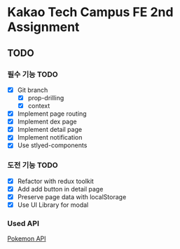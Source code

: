 # Kakao Tech Campus FE 2nd Assignment

## TODO

### 필수 기능 TODO

- [x] Git branch
  - [x] prop-drilling
  - [x] context
- [x] Implement page routing
- [x] Implement dex page
- [x] Implement detail page
- [x] Implement notification
- [x] Use stlyed-components

### 도전 기능 TODO

- [x] Refactor with redux toolkit
- [x] Add add button in detail page
- [x] Preserve page data with localStorage
- [x] Use UI Library for modal

### Used API

[Pokemon API](https://pokeapi.co/)
